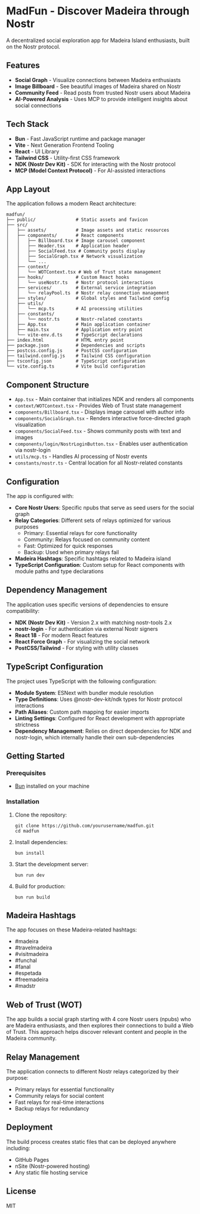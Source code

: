 # MadFun - Discover Madeira through Nostr

A decentralized social exploration app for Madeira Island enthusiasts, built on the Nostr protocol.

## Features

- **Social Graph** - Visualize connections between Madeira enthusiasts
- **Image Billboard** - See beautiful images of Madeira shared on Nostr
- **Community Feed** - Read posts from trusted Nostr users about Madeira
- **AI-Powered Analysis** - Uses MCP to provide intelligent insights about social connections

## Tech Stack

- **Bun** - Fast JavaScript runtime and package manager
- **Vite** - Next Generation Frontend Tooling
- **React** - UI Library
- **Tailwind CSS** - Utility-first CSS framework
- **NDK (Nostr Dev Kit)** - SDK for interacting with the Nostr protocol
- **MCP (Model Context Protocol)** - For AI-assisted interactions

## App Layout

The application follows a modern React architecture:

```
madfun/
├── public/               # Static assets and favicon
├── src/
│   ├── assets/           # Image assets and static resources
│   ├── components/       # React components
│   │   ├── Billboard.tsx # Image carousel component
│   │   ├── Header.tsx    # Application header
│   │   ├── SocialFeed.tsx # Community posts display
│   │   ├── SocialGraph.tsx # Network visualization
│   │   └── ...
│   ├── context/         
│   │   └── WOTContext.tsx # Web of Trust state management
│   ├── hooks/            # Custom React hooks
│   │   └── useNostr.ts   # Nostr protocol interactions
│   ├── services/         # External service integration
│   │   └── relayPool.ts  # Nostr relay connection management
│   ├── styles/           # Global styles and Tailwind config
│   ├── utils/
│   │   └── mcp.ts        # AI processing utilities
│   ├── constants/        
│   │   └── nostr.ts      # Nostr-related constants
│   ├── App.tsx           # Main application container
│   ├── main.tsx          # Application entry point
│   └── vite-env.d.ts     # TypeScript declarations
├── index.html            # HTML entry point
├── package.json          # Dependencies and scripts
├── postcss.config.js     # PostCSS configuration
├── tailwind.config.js    # Tailwind CSS configuration
├── tsconfig.json         # TypeScript configuration
└── vite.config.ts        # Vite build configuration
```

## Component Structure

- `App.tsx` - Main container that initializes NDK and renders all components
- `context/WOTContext.tsx` - Provides Web of Trust state management
- `components/Billboard.tsx` - Displays image carousel with author info
- `components/SocialGraph.tsx` - Renders interactive force-directed graph visualization
- `components/SocialFeed.tsx` - Shows community posts with text and images
- `components/login/NostrLoginButton.tsx` - Enables user authentication via nostr-login
- `utils/mcp.ts` - Handles AI processing of Nostr events
- `constants/nostr.ts` - Central location for all Nostr-related constants

## Configuration

The app is configured with:

- **Core Nostr Users**: Specific npubs that serve as seed users for the social graph
- **Relay Categories**: Different sets of relays optimized for various purposes
  - Primary: Essential relays for core functionality
  - Community: Relays focused on community content
  - Fast: Optimized for quick responses
  - Backup: Used when primary relays fail
- **Madeira Hashtags**: Specific hashtags related to Madeira island
- **TypeScript Configuration**: Custom setup for React components with module paths and type declarations

## Dependency Management

The application uses specific versions of dependencies to ensure compatibility:

- **NDK (Nostr Dev Kit)** - Version 2.x with matching nostr-tools 2.x
- **nostr-login** - For authentication via external Nostr signers
- **React 18** - For modern React features
- **React Force Graph** - For visualizing the social network
- **PostCSS/Tailwind** - For styling with utility classes

## TypeScript Configuration

The project uses TypeScript with the following configuration:

- **Module System**: ESNext with bundler module resolution
- **Type Definitions**: Uses @nostr-dev-kit/ndk types for Nostr protocol interactions
- **Path Aliases**: Custom path mapping for easier imports
- **Linting Settings**: Configured for React development with appropriate strictness
- **Dependency Management**: Relies on direct dependencies for NDK and nostr-login, which internally handle their own sub-dependencies

## Getting Started

### Prerequisites

- [Bun](https://bun.sh/) installed on your machine

### Installation

1. Clone the repository:
   ```
   git clone https://github.com/yourusername/madfun.git
   cd madfun
   ```

2. Install dependencies:
   ```
   bun install
   ```

3. Start the development server:
   ```
   bun run dev
   ```

4. Build for production:
   ```
   bun run build
   ```

## Madeira Hashtags

The app focuses on these Madeira-related hashtags:
- #madeira
- #travelmadeira
- #visitmadeira
- #funchal
- #fanal
- #espetada
- #freemadeira
- #madstr

## Web of Trust (WOT)

The app builds a social graph starting with 4 core Nostr users (npubs) who are Madeira enthusiasts, and then explores their connections to build a Web of Trust. This approach helps discover relevant content and people in the Madeira community.

## Relay Management

The application connects to different Nostr relays categorized by their purpose:
- Primary relays for essential functionality
- Community relays for social content
- Fast relays for real-time interactions
- Backup relays for redundancy

## Deployment

The build process creates static files that can be deployed anywhere including:
- GitHub Pages
- nSite (Nostr-powered hosting)
- Any static file hosting service

## License

MIT 